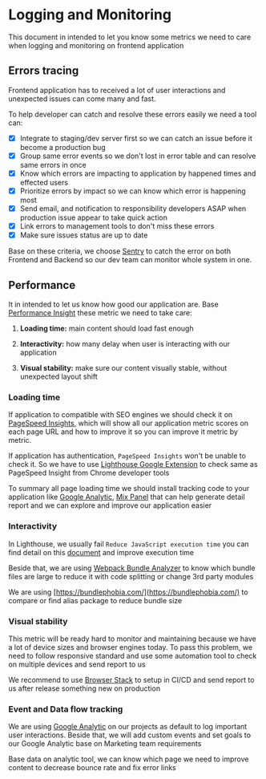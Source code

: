 # Logging and Monitoring

This document in intended to let you know some metrics we need to care when logging and monitoring on frontend application

## Errors tracing

Frontend application has to received a lot of user interactions and unexpected issues can come many and fast.

To help developer can catch and resolve these errors easily we need a tool can:

- [x] Integrate to staging/dev server first so we can catch an issue before it become a production bug
- [x] Group same error events so we don't lost in error table and can resolve same errors in once
- [x] Know which errors are impacting to application by happened times and effected users
- [x] Prioritize errors by impact so we can know which error is happening most
- [x] Send email, and notification to responsibility developers ASAP when production issue appear to take quick action
- [x] Link errors to management tools to don't miss these errors
- [x] Make sure issues status are up to date

Base on these criteria, we choose [Sentry](https://sentry.io/) to catch the error on both Frontend and Backend so our dev team can monitor whole system in one.

## Performance

It in intended to let us know how good our application are. Base [Performance Insight](https://developer.chrome.com/docs/devtools/performance-insights/) these metric we need to take care:

1. **Loading time:** main content should load fast enough

2. **Interactivity:** how many delay when user is interacting with our application

3. **Visual stability:** make sure our content visually stable, without unexpected layout shift

### Loading time

If application to compatible with SEO engines we should check it on [PageSpeed Insights](https://pagespeed.web.dev/), which will show all our application metric scores on each page URL and how to improve it so you can improve it metric by metric.

If application has authentication, `PageSpeed Insights` won't be unable to check it. So we have to use [Lighthouse Google Extension](https://chrome.google.com/webstore/detail/lighthouse/blipmdconlkpinefehnmjammfjpmpbjk) to check same as PageSpeed Insight from Chrome developer tools

To summary all page loading time we should install tracking code to your application like [Google Analytic](https://analytics.google.com/), [Mix Panel](https://mixpanel.com/) that can help generate detail report and we can explore and improve our application easier


### Interactivity

In Lighthouse, we usually fail `Reduce JavaScript execution time` you can find detail on this [document](https://web.dev/bootup-time/) and improve execution time

Beside that, we are using [Webpack Bundle Analyzer](https://www.npmjs.com/package/webpack-bundle-analyzer) to know which bundle files are large to reduce it with code splitting or change 3rd party modules

We are using [https://bundlephobia.com/](https://bundlephobia.com/) to compare or find alias package to reduce bundle size



### Visual stability

This metric will be ready hard to monitor and maintaining because we have a lot of device sizes and browser engines today. To pass this problem, we need to follow responsive standard and use some automation tool to check on multiple devices and send report to us

We recommend to use [Browser Stack](https://www.browserstack.com/) to setup in CI/CD and send report to us after release something new on production

### Event and Data flow tracking

We are using [Google Analytic](https://analytics.google.com/) on our projects as default to log important user interactions. Beside that, we will add custom events and set goals to our Google Analytic base on Marketing team requirements

Base data on analytic tool, we can know which page we need to improve content to decrease bounce rate and fix error links




